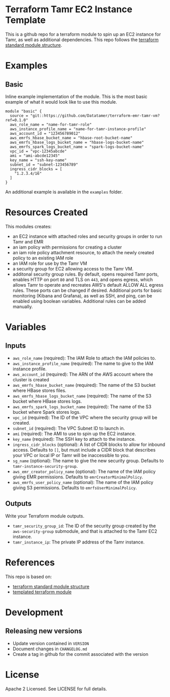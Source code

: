 # Terraform Tamr EC2 Instance Template
This is a github repo for a terraform module to spin up an EC2 instance for Tamr, as well as additional dependencies.
This repo follows the [terraform standard module structure](https://www.terraform.io/docs/modules/index.html#standard-module-structure).

# Examples
## Basic
Inline example implementation of the module.  This is the most basic example of what it would look like to use this module.
```
module "basic" {
  source = "git::https://github.com/Datatamer/terraform-emr-tamr-vm?ref=0.1.0"
  aws_role_name = "name-for-tamr-role"
  aws_instance_profile_name = "name-for-tamr-instance-profile"
  aws_account_id = "123456789012"
  aws_emrfs_hbase_bucket_name = "hbase-root-bucket-name"
  aws_emrfs_hbase_logs_bucket_name = "hbase-logs-bucket-name"
  aws_emrfs_spark_logs_bucket_name = "spark-logs-bucket-name"
  vpc_id = "vpc-12345abcde"
  ami = "ami-abcde12345"
  key_name = "ssh-key-name"
  subnet_id = "subnet-123456789"
  ingress_cidr_blocks = [
    "1.2.3.4/16"
  ]
}
```
An additional example is available in the `examples` folder.

# Resources Created
This modules creates:
* an EC2 instance with attached roles and security groups in order to run Tamr and EMR
* an iam policy with permissions for creating a cluster
* an iam role policy attachment resource, to attach the newly created policy to an existing IAM role
* an IAM role for use by the Tamr VM
* a security group for EC2 allowing access to the Tamr VM.
* additonal security group rules. By default, opens required Tamr ports,
enables HTTP on port `80` and TLS on `443`, and opens egress, which allows Tamr to operate and recreates
AWS's default ALLOW ALL egress rules. These ports can be changed if desired. Additional
ports for basic monitoring (Kibana and Grafana), as well as SSH, and ping,
can be enabled using boolean variables. Additional rules can be added manually.

# Variables
## Inputs
* `aws_role_name` (required): The IAM Role to attach the IAM policies to.
* `aws_instance_profile_name` (required): The name to give to the IAM instance profile.
* `aws_account_id` (required): The ARN of the AWS account where the cluster is created
* `aws_emrfs_hbase_bucket_name` (required): The name of the S3 bucket where HBase stores files.
* `aws_emrfs_hbase_logs_bucket_name` (required): The name of the S3 bucket where HBase stores logs.
* `aws_emrfs_spark_logs_bucket_name` (required): The name of the S3 bucket where Spark stores logs.
* `vpc_id` (required): The ID of the VPC where the security group will be created.
* `subnet_id` (required): The VPC Subnet ID to launch in.
* `ami` (required): The AMI to use to spin up the EC2 instance.
* `key_name` (required): The SSH key to attach to the instance.
* `ingress_cidr_blocks` (optional): A list of CIDR blocks to allow for inbound access. Defaults to `[]`, but must include a CIDR block that describes your VPC or local IP or Tamr will be inaccessible to you.
* `sg_name` (optional): The name to give the new security group. Defaults to `tamr-instance-security-group`.
* `aws_emr_creator_policy_name` (optional): The name of the IAM policy giving EMR permissions. Defaults to `emrCreatorMinimalPolicy`.
* `aws_emrfs_user_policy_name` (optional): The name of the IAM policy giving S3 permissions. Defaults to `emrfsUserMinimalPolicy`.

## Outputs
Write your Terraform module outputs.
* `tamr_security_group_id`: The ID of the security group created by the `aws-security-group` submodule, and that is attached to the Tamr EC2 instance.
* `tamr_instance_ip`: The private IP address of the Tamr instance.

# References
This repo is based on:
* [terraform standard module structure](https://www.terraform.io/docs/modules/index.html#standard-module-structure)
* [templated terraform module](https://github.com/tmknom/template-terraform-module)

# Development
## Releasing new versions
* Update version contained in `VERSION`
* Document changes in `CHANGELOG.md`
* Create a tag in github for the commit associated with the version

# License
Apache 2 Licensed. See LICENSE for full details.
